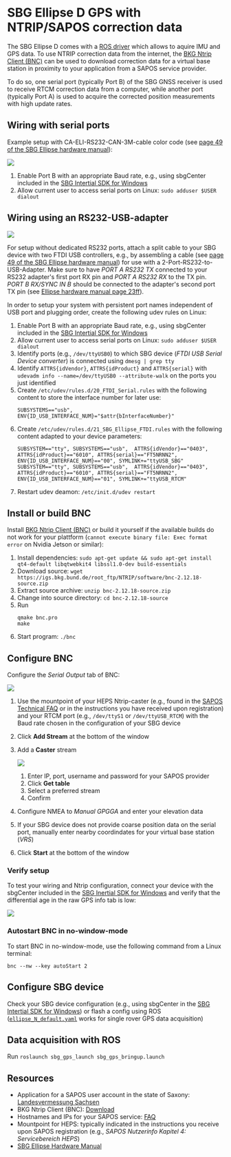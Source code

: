 # SBG Ellipse D GPS with NTRIP/SAPOS correction data
The SBG Ellipse D comes with a [ROS driver](https://github.com/SBG-Systems/sbg_ros_driver) which allows to aquire IMU and GPS data. To use NTRIP correction data from the internet, the [BKG Ntrip Client (BNC)](https://igs.bkg.bund.de/ntrip/bnc) can be used to download correction data for a virtual base station in proximity to your application from a SAPOS service provider.

To do so, one serial port (typically Port B) of the SBG GNSS receiver is used to receive RTCM correction data from a computer, while another port (typically Port A) is used to acquire the corrected position measurements with high update rates.

## Wiring with serial ports
Example setup with CA-ELI-RS232-CAN-3M-cable color code (see [page 49 of the SBG Ellipse hardware manual](https://support.sbg-systems.com/sc/el/latest/documentations-resources)):

![](doc/sapos_serial_wiring.png)
1. Enable Port B with an appropriate Baud rate, e.g., using sbgCenter included in the [SBG Intertial SDK for Windows](https://support.sbg-systems.com/sc/dev/latest/inertial-sdk)
1. Allow current user to access serial ports on Linux: `sudo adduser $USER dialout`

## Wiring using an RS232-USB-adapter
![](doc/sapos_usb_setup.png)

For setup without dedicated RS232 ports, attach a split cable to your SBG device with two FTDI USB controllers, e.g., by assembling a cable (see [page 49 of the SBG Ellipse hardware manual](https://support.sbg-systems.com/sc/el/latest/documentations-resources)) for use with a 2-Port-RS232-to-USB-Adapter. Make sure to have _PORT A RS232 TX_ connected to your RS232 adapter's first port RX pin and _PORT A RS232 RX_ to the TX pin. _PORT B RX/SYNC IN B_ should be connected to the adapter's second port TX pin (see [Ellipse hardware manual page 23ff](https://support.sbg-systems.com/sc/el/latest/documentations-resources)).

In order to setup your system with persistent port names independent of USB port and plugging order, create the following udev rules on Linux:
1. Enable Port B with an appropriate Baud rate, e.g., using sbgCenter included in the [SBG Intertial SDK for Windows](https://support.sbg-systems.com/sc/dev/latest/inertial-sdk)
1. Allow current user to access serial ports on Linux: `sudo adduser $USER dialout`
1. Identify ports (e.g., `/dev/ttyUSB0`) to which SBG device (_FTDI USB Serial Device converter_) is connected using `dmesg | grep tty`
1. Identify `ATTRS{idVendor}`, `ATTRS{idProduct}` and `ATTRS{serial}` with `udevadm info --name=/dev/ttyUSB0 --attribute-walk` on the ports you just identified
1. Create `/etc/udev/rules.d/20_FTDI_Serial.rules` with the following content to store the interface number for later use:
    ```
    SUBSYSTEMS=="usb", ENV{ID_USB_INTERFACE_NUM}="$attr{bInterfaceNumber}"
    ```
1. Create `/etc/udev/rules.d/21_SBG_Ellipse_FTDI.rules` with the following content adapted to your device parameters:
    ```
    SUBSYSTEM=="tty", SUBSYSTEMS=="usb",  ATTRS{idVendor}=="0403", ATTRS{idProduct}=="6010", ATTRS{serial}=="FT5NRNN2", ENV{ID_USB_INTERFACE_NUM}=="00", SYMLINK+="ttyUSB_SBG"
    SUBSYSTEM=="tty", SUBSYSTEMS=="usb",  ATTRS{idVendor}=="0403", ATTRS{idProduct}=="6010", ATTRS{serial}=="FT5NRNN2", ENV{ID_USB_INTERFACE_NUM}=="01", SYMLINK+="ttyUSB_RTCM"
    ```
1. Restart udev deamon: `/etc/init.d/udev restart`

## Install or build BNC
Install [BKG Ntrip Client (BNC)](https://igs.bkg.bund.de/ntrip/bnc) or build it yourself if the available builds do not work for your plattform (`cannot execute binary file: Exec format error` on Nvidia Jetson or similar):
1. Install dependencies: `sudo apt-get update && sudo apt-get install qt4-default libqtwebkit4 libssl1.0-dev build-essentials`
1. Download source: `wget https://igs.bkg.bund.de/root_ftp/NTRIP/software/bnc-2.12.18-source.zip`
1. Extract source archive: `unzip bnc-2.12.18-source.zip`
1. Change into source directory: `cd bnc-2.12.18-source`
1. Run
    ```
    qmake bnc.pro
    make
    ```
1. Start program: `./bnc`

## Configure BNC
Configure the _Serial Output_ tab of BNC:

![](doc/bnc_serial_output.png)
1. Use the mountpoint of your HEPS Ntrip-caster (e.g., found in the [SAPOS Technical FAQ](https://zentrale-stelle-sapos.de/technik-faq/) or in the instructions you have received upon registration) and your RTCM port (e.g., `/dev/ttyS1` or `/dev/ttyUSB_RTCM`) with the Baud rate chosen in the configuration of your SBG device
1. Click **Add Stream** at the bottom of the window
1. Add a **Caster** stream

    ![](doc/bnc_add_stream.png)
    1. Enter IP, port, username and password for your SAPOS provider
    1. Click **Get table**
    1. Select a preferred stream
    1. Confirm
1. Configure NMEA to _Manual GPGGA_ and enter your elevation data
1. If your SBG device does not provide coarse position data on the serial port, manually enter nearby coordindates for your virtual base station (_VRS_)
1. Click **Start** at the bottom of the window

### Verify setup
To test your wiring and Ntrip configuration, connect your device with the sbgCenter included in the [SBG Inertial SDK for Windows](https://support.sbg-systems.com/sc/dev/latest/inertial-sdk) and verify that the differential age in the raw GPS info tab is low:

![](doc/sbg_differential_age.png)

### Autostart BNC in no-window-mode
To start BNC in no-window-mode, use the following command from a Linux terminal:
```
bnc --nw --key autoStart 2
```

## Configure SBG device
Check your SBG device configuration (e.g., using sbgCenter in the [SBG Intertial SDK for Windows](https://support.sbg-systems.com/sc/dev/latest/inertial-sdk)) or flash a config using ROS ([`ellipse_N_default.yaml`](https://github.com/SBG-Systems/sbg_ros_driver/blob/master/config/example/ellipse_N_default.yaml) works for single rover GPS data acquisition)

## Data acquisition with ROS
Run `roslaunch sbg_gps_launch sbg_gps_bringup.launch`

## Resources
- Application for a SAPOS user account in the state of Saxony: [Landesvermessung Sachsen](http://www.landesvermessung.sachsen.de/sapos/anmeldung.php)
- BKG Ntrip Client (BNC): [Download](https://igs.bkg.bund.de/ntrip/bnc)
- Hostnames and IPs for your SAPOS service: [FAQ](https://zentrale-stelle-sapos.de/technik-faq/)
- Mountpoint for HEPS: typically indicated in the instructions you receive upon SAPOS registration (e.g., _SAPOS Nutzerinfo Kapitel 4: Servicebereich HEPS_)
- [SBG Ellipse Hardware Manual](https://support.sbg-systems.com/sc/el/latest/documentations-resources)
